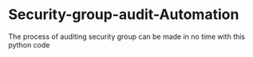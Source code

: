 # Security-group-audit-Automation
The process of auditing security group can be made in no time with this python code
